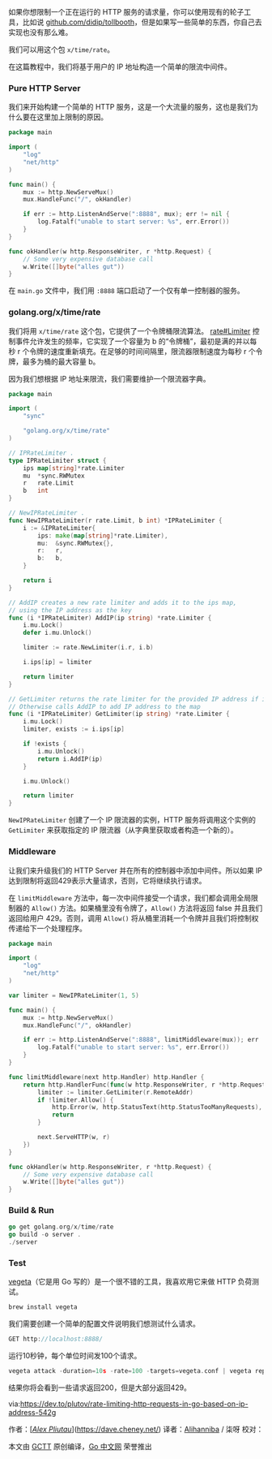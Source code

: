 如果你想限制一个正在运行的 HTTP 服务的请求量，你可以使用现有的轮子工具，比如说 [github.com/didip/tollbooth](https://github.com/didip/tollbooth)，但是如果写一些简单的东西，你自己去实现也没有那么难。

我们可以用这个包 `x/time/rate`。

在这篇教程中，我们将基于用户的 IP 地址构造一个简单的限流中间件。

### Pure HTTP Server

我们来开始构建一个简单的 HTTP 服务，这是一个大流量的服务，这也是我们为什么要在这里加上限制的原因。

```go
package main

import (
    "log"
    "net/http"
)

func main() {
    mux := http.NewServeMux()
    mux.HandleFunc("/", okHandler)

    if err := http.ListenAndServe(":8888", mux); err != nil {
        log.Fatalf("unable to start server: %s", err.Error())
    }
}

func okHandler(w http.ResponseWriter, r *http.Request) {
    // Some very expensive database call
    w.Write([]byte("alles gut"))
}
```

在 `main.go` 文件中，我们用 `:8888` 端口启动了一个仅有单一控制器的服务。

### golang.org/x/time/rate

我们将用 `x/time/rate` 这个包，它提供了一个令牌桶限流算法。 [rate#Limiter](https://godoc.org/golang.org/x/time/rate#Limiter) 控制事件允许发生的频率，它实现了一个容量为 b 的“令牌桶”，最初是满的并以每秒 r 个令牌的速度重新填充。在足够的时间间隔里，限流器限制速度为每秒 r 个令牌，最多为桶的最大容量 b。

因为我们想根据 IP 地址来限流，我们需要维护一个限流器字典。

```go
package main

import (
    "sync"

    "golang.org/x/time/rate"
)

// IPRateLimiter .
type IPRateLimiter struct {
    ips map[string]*rate.Limiter
    mu  *sync.RWMutex
    r   rate.Limit
    b   int
}

// NewIPRateLimiter .
func NewIPRateLimiter(r rate.Limit, b int) *IPRateLimiter {
    i := &IPRateLimiter{
        ips: make(map[string]*rate.Limiter),
        mu:  &sync.RWMutex{},
        r:   r,
        b:   b,
    }

    return i
}

// AddIP creates a new rate limiter and adds it to the ips map,
// using the IP address as the key
func (i *IPRateLimiter) AddIP(ip string) *rate.Limiter {
    i.mu.Lock()
    defer i.mu.Unlock()

    limiter := rate.NewLimiter(i.r, i.b)

    i.ips[ip] = limiter

    return limiter
}

// GetLimiter returns the rate limiter for the provided IP address if it exists.
// Otherwise calls AddIP to add IP address to the map
func (i *IPRateLimiter) GetLimiter(ip string) *rate.Limiter {
    i.mu.Lock()
    limiter, exists := i.ips[ip]

    if !exists {
        i.mu.Unlock()
        return i.AddIP(ip)
    }

    i.mu.Unlock()

    return limiter
}
```

`NewIPRateLimiter` 创建了一个 IP 限流器的实例，HTTP 服务将调用这个实例的 `GetLimiter` 来获取指定的 IP 限流器（从字典里获取或者构造一个新的）。

### Middleware

让我们来升级我们的 HTTP Server 并在所有的控制器中添加中间件。所以如果 IP 达到限制将返回429表示大量请求，否则，它将继续执行请求。

在 `limitMiddleware` 方法中，每一次中间件接受一个请求，我们都会调用全局限制器的 `Allow()` 方法。如果桶里没有令牌了，`Allow()` 方法将返回 false 并且我们返回给用户 429。否则，调用 `Allow()` 将从桶里消耗一个令牌并且我们将控制权传递给下一个处理程序。

```go
package main

import (
    "log"
    "net/http"
)

var limiter = NewIPRateLimiter(1, 5)

func main() {
    mux := http.NewServeMux()
    mux.HandleFunc("/", okHandler)

    if err := http.ListenAndServe(":8888", limitMiddleware(mux)); err != nil {
        log.Fatalf("unable to start server: %s", err.Error())
    }
}

func limitMiddleware(next http.Handler) http.Handler {
    return http.HandlerFunc(func(w http.ResponseWriter, r *http.Request) {
        limiter := limiter.GetLimiter(r.RemoteAddr)
        if !limiter.Allow() {
            http.Error(w, http.StatusText(http.StatusTooManyRequests), http.StatusTooManyRequests)
            return
        }

        next.ServeHTTP(w, r)
    })
}

func okHandler(w http.ResponseWriter, r *http.Request) {
    // Some very expensive database call
    w.Write([]byte("alles gut"))
}
```

### Build & Run

```go
go get golang.org/x/time/rate
go build -o server .
./server
```

### Test

[vegeta](https://github.com/tsenart/vegeta)（它是用 Go 写的）是一个很不错的工具，我喜欢用它来做 HTTP 负荷测试。

```go
brew install vegeta
```

我们需要创建一个简单的配置文件说明我们想测试什么请求。

```go
GET http://localhost:8888/
```

运行10秒钟，每个单位时间发100个请求。

```go
vegeta attack -duration=10s -rate=100 -targets=vegeta.conf | vegeta report
```

结果你将会看到一些请求返回200，但是大部分返回429。



via:https://dev.to/plutov/rate-limiting-http-requests-in-go-based-on-ip-address-542g

作者：[*[Alex Pliutau](https://dev.to/plutov)*](https://dave.cheney.net/)
译者：[Alihanniba](https://github.com/Alihanniba) / 柒呀
校对：

本文由 [GCTT](https://github.com/studygolang/GCTT) 原创编译，[Go 中文网](https://studygolang.com/) 荣誉推出